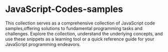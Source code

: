 # JavaScript-Codes-samples 
This collection serves as a comprehensive collection of JavaScript code samples,offering solutions to fundamental programming tasks and challenges.
Explore the collection, understand the underlying concepts, and use these snippets as a learning tool or a quick reference guide for your JavaScript programming endeavors.
